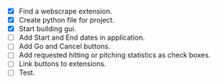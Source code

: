 - [X] Find a webscrape extension.
- [X] Create python file for project.
- [X] Start building gui.
- [ ] Add Start and End dates in application.
- [ ] Add Go and Cancel buttons.
- [ ] Add requested hitting or pitching statistics as check boxes.
- [ ] Link buttons to extensions.
- [ ] Test.
